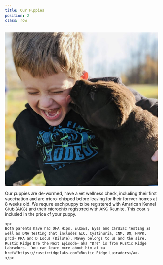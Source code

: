 ```yaml
---
title: Our Puppies
position: 2
class: row
---
```


![Young boy playing with a chocolate lab](images/cute_boy_cute_puppies.JPG)

<div>
    <p>Our puppies are de-wormed, have a vet wellness check, including their first vaccination and are micro-chipped before leaving for their forever homes at 8 weeks old. We require each puppy to be registered with American Kennel Club (AKC) and their microchip registered with AKC Reunite. This cost is included in the price of your puppy.</p>

    <p>
    Both parents have had OFA Hips, Elbows, Eyes and Cardiac testing as well as DNA testing that includes EIC, Cystinuria, CNM, DM, HNPK, prcd- PRA and D Locus (Dilute). Mavey belongs to us and the sire, Rustic Ridge Dre the Next Episode- aka "Dre" is from Rustic Ridge Labradors.  You can learn more about him at <a href="https://rusticridgelabs.com">Rustic Ridge Labradors</a>.
    </p>

</div>
